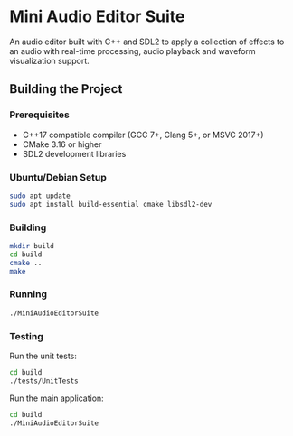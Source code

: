 # Mini Audio Editor Suite

An audio editor built with C++ and SDL2 to apply a collection of effects to an audio with real-time processing, audio playback and waveform visualization support.

## Building the Project

### Prerequisites

- C++17 compatible compiler (GCC 7+, Clang 5+, or MSVC 2017+)
- CMake 3.16 or higher
- SDL2 development libraries

### Ubuntu/Debian Setup

```bash
sudo apt update
sudo apt install build-essential cmake libsdl2-dev
```

### Building

```bash
mkdir build
cd build
cmake ..
make
```

### Running

```bash
./MiniAudioEditorSuite
```

### Testing

Run the unit tests:
```bash
cd build
./tests/UnitTests
```

Run the main application:
```bash
cd build
./MiniAudioEditorSuite
``` 
